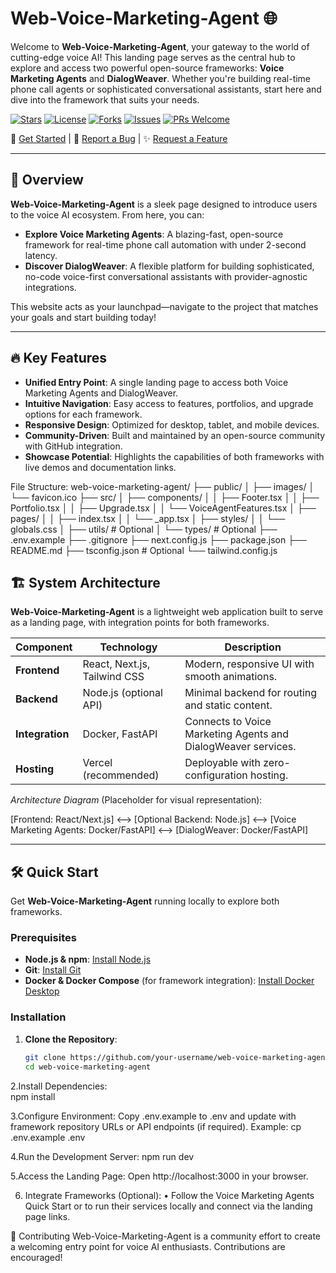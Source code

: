 # Web-Voice-Marketing-Agent 🌐

Welcome to **Web-Voice-Marketing-Agent**, your gateway to the world of cutting-edge voice AI! This landing page serves as the central hub to explore and access two powerful open-source frameworks: **Voice Marketing Agents** and **DialogWeaver**. Whether you're building real-time phone call agents or sophisticated conversational assistants, start here and dive into the framework that suits your needs.

[![Stars](https://img.shields.io/github/stars/your-username/web-voice-marketing-agent.svg?style=social&label=Star)](https://github.com/your-username/web-voice-marketing-agent)
[![License](https://img.shields.io/badge/license-MIT-blue.svg)](https://github.com/your-username/web-voice-marketing-agent/blob/main/LICENSE)
[![Forks](https://img.shields.io/github/forks/your-username/web-voice-marketing-agent.svg?style=social)](https://github.com/your-username/web-voice-marketing-agent/fork)
[![Issues](https://img.shields.io/github/issues/your-username/web-voice-marketing-agent.svg)](https://github.com/your-username/web-voice-marketing-agent/issues)
[![PRs Welcome](https://img.shields.io/badge/PRs-welcome-brightgreen.svg)](https://github.com/your-username/web-voice-marketing-agent/pulls)

🚀 [Get Started](#quick-start) | 🐛 [Report a Bug](https://github.com/your-username/web-voice-marketing-agent/issues/new) | ✨ [Request a Feature](https://github.com/your-username/web-voice-marketing-agent/issues/new)

---

## 🌟 Overview

**Web-Voice-Marketing-Agent** is a sleek page designed to introduce users to the voice AI ecosystem. From here, you can:

- **Explore Voice Marketing Agents**: A blazing-fast, open-source framework for real-time phone call automation with under 2-second latency.
- **Discover DialogWeaver**: A flexible platform for building sophisticated, no-code voice-first conversational assistants with provider-agnostic integrations.

This website acts as your launchpad—navigate to the project that matches your goals and start building today!

---

## 🔥 Key Features

- **Unified Entry Point**: A single landing page to access both Voice Marketing Agents and DialogWeaver.
- **Intuitive Navigation**: Easy access to features, portfolios, and upgrade options for each framework.
- **Responsive Design**: Optimized for desktop, tablet, and mobile devices.
- **Community-Driven**: Built and maintained by an open-source community with GitHub integration.
- **Showcase Potential**: Highlights the capabilities of both frameworks with live demos and documentation links.

File Structure:
web-voice-marketing-agent/
├── public/
│   ├── images/
│   └── favicon.ico
├── src/
│   ├── components/
│   │   ├── Footer.tsx
│   │   ├── Portfolio.tsx
│   │   ├── Upgrade.tsx
│   │   └── VoiceAgentFeatures.tsx
│   ├── pages/
│   │   ├── index.tsx
│   │   └── _app.tsx
│   ├── styles/
│   │   └── globals.css
│   ├── utils/              # Optional
│   └── types/              # Optional
├── .env.example
├── .gitignore
├── next.config.js
├── package.json
├── README.md
├── tsconfig.json          # Optional
└── tailwind.config.js

## 🏗️ System Architecture

**Web-Voice-Marketing-Agent** is a lightweight web application built to serve as a landing page, with integration points for both frameworks.

| Component       | Technology         | Description                                    |
|-----------------|---------------------|------------------------------------------------|
| **Frontend**    | React, Next.js, Tailwind CSS | Modern, responsive UI with smooth animations.  |
| **Backend**     | Node.js (optional API) | Minimal backend for routing and static content.|
| **Integration** | Docker, FastAPI    | Connects to Voice Marketing Agents and DialogWeaver services. |
| **Hosting**     | Vercel (recommended) | Deployable with zero-configuration hosting.    |

*Architecture Diagram* (Placeholder for visual representation):

[Frontend: React/Next.js] <--> [Optional Backend: Node.js]
<--> [Voice Marketing Agents: Docker/FastAPI]
<--> [DialogWeaver: Docker/FastAPI]

---

## 🛠️ Quick Start

Get **Web-Voice-Marketing-Agent** running locally to explore both frameworks.

### Prerequisites
- **Node.js & npm**: [Install Node.js](https://nodejs.org/)
- **Git**: [Install Git](https://git-scm.com/downloads)
- **Docker & Docker Compose** (for framework integration): [Install Docker Desktop](https://www.docker.com/products/docker-desktop/)

### Installation
1. **Clone the Repository**:
   ```bash
   git clone https://github.com/your-username/web-voice-marketing-agent.git
   cd web-voice-marketing-agent
2.Install Dependencies:   
   npm install
   
3.Configure Environment:
  Copy .env.example to .env and update with framework repository URLs or API endpoints (if required).
  Example: cp .env.example .env
  
4.Run the Development Server:
   npm run dev
   
5.Access the Landing Page:
   Open http://localhost:3000 in your browser.
   
6. Integrate Frameworks (Optional):
• Follow the Voice Marketing Agents Quick Start or to run their services
  locally and connect via the landing page links.   

💖 Contributing
    Web-Voice-Marketing-Agent is a community effort to create a welcoming entry point for voice AI enthusiasts. Contributions are encouraged!
